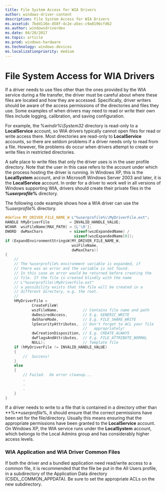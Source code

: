 ```yaml
---
title: File System Access for WIA Drivers
author: windows-driver-content
description: File System Access for WIA Drivers
ms.assetid: 7bdd116e-d58f-4c2e-a5ec-c9a8196cfd62
ms.author: windowsdriverdev
ms.date: 04/20/2017
ms.topic: article
ms.prod: windows-hardware
ms.technology: windows-devices
ms.localizationpriority: medium
---
```


# File System Access for WIA Drivers





If a driver needs to use files other than the ones provided by the WIA service during a file transfer, the driver must be careful about where these files are located and how they are accessed. Specifically, driver writers should be aware of the access permissions of the directories and files they use. Some examples of when drivers may need to read or write their own files include logging, calibration, and saving configuration.

For example, the %*windir*%\\*System32* directory is read-only to a **LocalService** account, so WIA drivers typically cannot open files for read or write access there. Most directories are read-only to **LocalService** accounts, so there are seldom problems if a driver needs only to read from a file. However, file problems do occur when drivers attempt to create or write files in restricted directories.

A safe place to write files that only the driver uses is in the user profile directory. Note that the user in this case refers to the account under which the process hosting the driver is running. In Windows XP, this is the **LocalSystem** account, and in Microsoft Windows Server 2003 and later, it is the **LocalService** account. In order for a driver to work well in all versions of Windows supporting WIA, drivers should create their private files in the **%***userprofile***%** directory.

The following code example shows how a WIA driver can use the %*userprofile*% directory.

```cpp
#define MY_DRIVER_FILE_NAME_W L"%userprofile%\\MyDriverFile.ext";
HANDLE hMyDriverFile         = INVALID_HANDLE_VALUE;
WCHAR  wszFileName[MAX_PATH] = {L'\0'};
DWORD  dwMaxChars            = sizeof(wszExpandedName) /                     
                               sizeof(wszExpandedName[0]);
if (ExpandEnvironmentStringsW(MY_DRIVER_FILE_NAME_W, 
                              wszFileName,
                              dwMaxChars))
{
    //
    // The %userprofile% environment variable is expanded, if
    // there was an error and the variable is not found.
    // In this case an error would be returned before creating the 
    // file. If the file is created blindly with the name 
    // L"%userprofile\\MyDriverFile.ext"
    // a possibility exists that the file will be created in a 
    // different directory, e.g. the root.
    //
    hMyDriverFile = 
            CreateFileW(
            wszFileName,           // Contains file name and path
            dwDesiredAccess,       // E.g. GENERIC_WRITE
            dwShareMode,           // E.g. FILE_SHARE_WRITE
            lpSecurityAttributes,  // Don't forget to ACL your file            
                                   //   appropriately!
            dwCreationDisposition, // E.g. CREATE_ALWAYS
            dwFlagsAndAttributes,  // E.g. FILE_ATTRIBUTE_NORMAL
            NULL);                 // Template file
    if (hMyDriverFile != INVALID_HANDLE_VALUE)
    {
        //  Success!
    }
    else
    {
        // Failed.  Do error cleanup...
        .
        .
        .
    }
}
```

If a driver needs to write to a file that is contained in a directory other than **%***userprofile*%, it should ensure that the correct permissions have been set for the file/directory. Usually this means ensuring that the appropriate permissions have been granted to the **LocalService** account. On Windows XP, the WIA service runs under the **LocalSystem** account, which belongs to the Local Admins group and has considerably higher access levels.

### WIA Application and WIA Driver Common Files

If both the driver and a bundled application need read/write access to a common file, it is recommended that the file be put in the All Users profile, in a subdirectory of the Application Data directory (CSIDL\_COMMON\_APPDATA). Be sure to set the appropriate ACLs on the new subdirectory.

 

 




